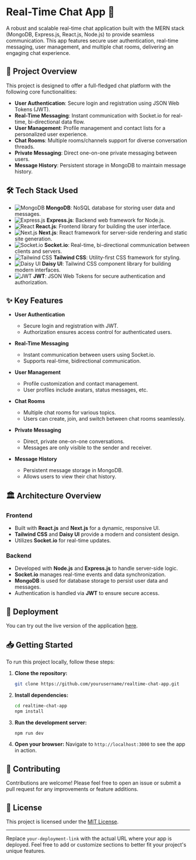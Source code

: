 # Real-Time Chat App 🚀

A robust and scalable real-time chat application built with the MERN stack (MongoDB, Express.js, React.js, Node.js) to provide seamless communication. This app features secure user authentication, real-time messaging, user management, and multiple chat rooms, delivering an engaging chat experience.

## 🌟 Project Overview

This project is designed to offer a full-fledged chat platform with the following core functionalities:

- **User Authentication**: Secure login and registration using JSON Web Tokens (JWT).
- **Real-Time Messaging**: Instant communication with Socket.io for real-time, bi-directional data flow.
- **User Management**: Profile management and contact lists for a personalized user experience.
- **Chat Rooms**: Multiple rooms/channels support for diverse conversation threads.
- **Private Messaging**: Direct one-on-one private messaging between users.
- **Message History**: Persistent storage in MongoDB to maintain message history.

## 🛠 Tech Stack Used

- ![MongoDB](https://img.shields.io/badge/-MongoDB-47A248?style=flat-square&logo=mongodb&logoColor=white) **MongoDB**: NoSQL database for storing user data and messages.
- ![Express.js](https://img.shields.io/badge/-Express.js-000000?style=flat-square&logo=express&logoColor=white) **Express.js**: Backend web framework for Node.js.
- ![React](https://img.shields.io/badge/-React-61DAFB?style=flat-square&logo=react&logoColor=black) **React.js**: Frontend library for building the user interface.
- ![Next.js](https://img.shields.io/badge/-Next.js-000000?style=flat-square&logo=nextdotjs&logoColor=white) **Next.js**: React framework for server-side rendering and static site generation.
- ![Socket.io](https://img.shields.io/badge/-Socket.io-010101?style=flat-square&logo=socket.io&logoColor=white) **Socket.io**: Real-time, bi-directional communication between clients and servers.
- ![Tailwind CSS](https://img.shields.io/badge/-Tailwind%20CSS-38B2AC?style=flat-square&logo=tailwind-css&logoColor=white) **Tailwind CSS**: Utility-first CSS framework for styling.
- ![Daisy UI](https://img.shields.io/badge/-Daisy%20UI-5A67D8?style=flat-square) **Daisy UI**: Tailwind CSS component library for building modern interfaces.
- ![JWT](https://img.shields.io/badge/-JWT-000000?style=flat-square&logo=json-web-tokens&logoColor=white) **JWT**: JSON Web Tokens for secure authentication and authorization.

## ✨ Key Features

- **User Authentication**
  - Secure login and registration with JWT.
  - Authorization ensures access control for authenticated users.

- **Real-Time Messaging**
  - Instant communication between users using Socket.io.
  - Supports real-time, bidirectional communication.

- **User Management**
  - Profile customization and contact management.
  - User profiles include avatars, status messages, etc.

- **Chat Rooms**
  - Multiple chat rooms for various topics.
  - Users can create, join, and switch between chat rooms seamlessly.

- **Private Messaging**
  - Direct, private one-on-one conversations.
  - Messages are only visible to the sender and receiver.

- **Message History**
  - Persistent message storage in MongoDB.
  - Allows users to view their chat history.

## 🏛 Architecture Overview

### Frontend

- Built with **React.js** and **Next.js** for a dynamic, responsive UI.
- **Tailwind CSS** and **Daisy UI** provide a modern and consistent design.
- Utilizes **Socket.io** for real-time updates.

### Backend

- Developed with **Node.js** and **Express.js** to handle server-side logic.
- **Socket.io** manages real-time events and data synchronization.
- **MongoDB** is used for database storage to persist user data and messages.
- Authentication is handled via **JWT** to ensure secure access.

## 🚀 Deployment

You can try out the live version of the application [here](your-deployment-link).

## 📥 Getting Started

To run this project locally, follow these steps:

1. **Clone the repository:**
    ```bash
    git clone https://github.com/yourusername/realtime-chat-app.git
    ```
2. **Install dependencies:**
    ```bash
    cd realtime-chat-app
    npm install
    ```
3. **Run the development server:**
    ```bash
    npm run dev
    ```
4. **Open your browser:**
   Navigate to `http://localhost:3000` to see the app in action.

## 🤝 Contributing

Contributions are welcome! Please feel free to open an issue or submit a pull request for any improvements or feature additions.

## 📝 License

This project is licensed under the [MIT License](LICENSE).

---

Replace `your-deployment-link` with the actual URL where your app is deployed. Feel free to add or customize sections to better fit your project's unique features.
